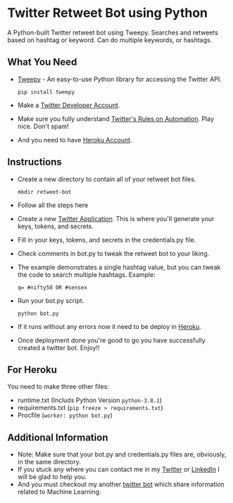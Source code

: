 
# Twitter Retweet Bot using Python

A Python-built Twitter retweet bot using Tweepy. Searches and retweets based on hashtag or keyword. Can do multiple keywords, or hashtags.

## What You Need 

-   [Tweepy](http://www.tweepy.org/)  - An easy-to-use Python library for accessing the Twitter API.

    `pip install tweepy`
-	Make a [Twitter Developer Account](https://developer.twitter.com/en).
-   Make sure you fully understand  [Twitter's Rules on Automation](https://support.twitter.com/articles/76915). Play nice. Don't spam!
- And you need to have [Heroku Account](https://dashboard.heroku.com/).

## Instructions

-   Create a new directory to contain all of your retweet bot files.

	`mkdir retweet-bot`
- Follow all the steps here 

-   Create a new  [Twitter Application](https://apps.twitter.com/app/new). This is where you'll generate your keys, tokens, and secrets.
-   Fill in your keys, tokens, and secrets in the credentials.py file.
-   Check comments in bot.py to tweak the retweet bot to your liking.
-   The example demonstrates a single hashtag value, but you can tweak the code to search multiple hashtags. Example:

	`q= #nifty50 OR #sensex`

-   Run your bot.py script.

	`python bot.py`
-	If it runs without any errors now it need to be deploy in [Heroku](https://dashboard.heroku.com/).
-	Once deployment done you're good to go you have successfully created a twitter bot. Enjoy!!

## For Heroku
You need to make three other files:
- runtime.txt (Includs Python Version `python-3.8.1`)
- requirements.txt (`pip freeze > requirements.txt`)
- Procfile (`worker: python bot.py`)

## Additional Information

-   Note: Make sure that your bot.py and credentials.py files are, obviously, in the same directory.
- If you stuck any where you can contact me in my [Twitter](https://twitter.com/imanishbarnwal) or [LinkedIn](https://www.linkedin.com/in/imanishbarnwal/) I will be glad to help you.
- And you must checkout my another [twitter bot](https://twitter.com/mlb0t) which share information related to Machine Learning.
